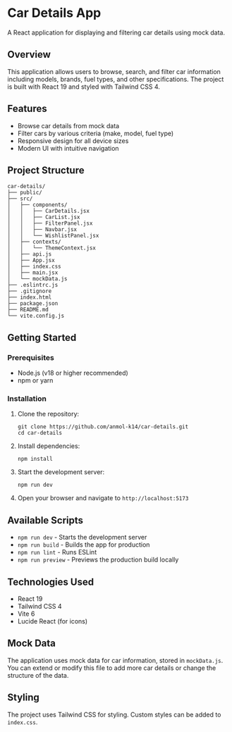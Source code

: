 # Car Details App

A React application for displaying and filtering car details using mock data.

## Overview

This application allows users to browse, search, and filter car information including models, brands, fuel types, and other specifications. The project is built with React 19 and styled with Tailwind CSS 4.

## Features

- Browse car details from mock data
- Filter cars by various criteria (make, model, fuel type)
- Responsive design for all device sizes
- Modern UI with intuitive navigation

## Project Structure

```
car-details/
├── public/
├── src/
│   ├── components/
│   │   ├── CarDetails.jsx
│   │   ├── CarList.jsx
│   │   ├── FilterPanel.jsx
│   │   ├── Navbar.jsx
│   │   └── WishlistPanel.jsx
│   ├── contexts/
│   │   └── ThemeContext.jsx
│   ├── api.js
│   ├── App.jsx
│   ├── index.css
│   ├── main.jsx
│   └── mockData.js
├── .eslintrc.js
├── .gitignore
├── index.html
├── package.json
├── README.md
└── vite.config.js
```

## Getting Started

### Prerequisites

- Node.js (v18 or higher recommended)
- npm or yarn

### Installation

1. Clone the repository:
   ```
   git clone https://github.com/anmol-k14/car-details.git
   cd car-details
   ```

2. Install dependencies:
   ```
   npm install
   ```

3. Start the development server:
   ```
   npm run dev
   ```

4. Open your browser and navigate to `http://localhost:5173`

## Available Scripts

- `npm run dev` - Starts the development server
- `npm run build` - Builds the app for production
- `npm run lint` - Runs ESLint
- `npm run preview` - Previews the production build locally

## Technologies Used

- React 19
- Tailwind CSS 4
- Vite 6
- Lucide React (for icons)

## Mock Data

The application uses mock data for car information, stored in `mockData.js`. You can extend or modify this file to add more car details or change the structure of the data.

## Styling

The project uses Tailwind CSS for styling. Custom styles can be added to `index.css`.
